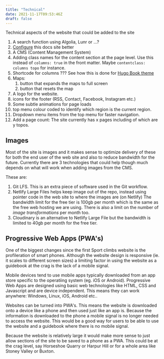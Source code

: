 ```yaml
---
title: "Technical"
date: 2021-11-17T09:53:46Z
draft: false
---
```


Technical aspects of the website that could be added to the site

1. A search function using Algolia, Lunr or ...?
2. [Configure](https://mcshelby.github.io/hugo-theme-relearn/basics/configuration/) this docs site better
3. A CMS (Content Management System)
4. Adding class names for the content section at the page level. Use this instead of `columns: true` in the front matter. Maybe `contentclass: columns topo` for instance.
5. Shortcode for columns ??? See how this is done for [Hugo Book theme](https://hugo-book-demo.netlify.app/docs/shortcodes/columns/)
6. Maps: 
   1. button that expands the maps to full screen
   2. button that resets the map
7. A logo for the website.
8. icons for the footer (RSS, Contact, Facebook, Instagram etc.)
9.  Some subtle animations for page loads
10. top menu colour coded to identify which region is the current region.
11. Dropdown menu items from the top menu for faster navigation.
12. Add a page count: The site currently has x pages including of which are y topos.


## Images

Most of the site is images and it makes sense to optimize delivery of these for both the end user of the web site and also to reduce bandwidth for the future. Currently there are 3 technologies that could help though much depends on what will work when adding images from the CMS.

These are:

1. Git LFS. This is an extra piece of software used in the Git workflow.
2. Netlify Large Files helps keep image out of the repo, instead using pointer code in the web site to where the images are (on Netlify) The bandwidth limit for the free tier is 100gb per month which is the same as the free web hosting we are using. There is also a limit on the number of *image transformations* per month too.
3. Cloudinary is an alternative to Netlify Large File but the bandwidth is limited to 40gb per month for the free tier.

## Progressive Web Apps (PWA's)

One of the biggest changes since the first Sport climbs website is the profileration of smart phones. Although the website design is responsive (ie. it scales to different screen sizes) a limiting factor in using the website as a guidebook at the crag is the lack of a mobile signal.

Mobile devices tend to use mobile apps typically downloaded from an app store specific to the operatiing system (eg. iOS or Android). Progressive Web Apps are designed using basic web technologies like HTML, CSS and Javascript and are device independent. This means they can work anywhere: Windows, Linux, iOS, Android etc..

Websites can be turned into PWA's. This means the website is downloaded onto a device like a phone and then used just like an app is. Because the information is downloaded to the phone a mobile signal is no longer needed to access the website. This would be a good way for users to be able to use the website and a guidebook where there is no mobile signal.

Because the website is relatively large it would make more sense to just allow sections of the site to be saved to a phone as a PWA. This could be at the crag level, say Horseshoe Quarry or Harpur Hill or for a whole area like Stoney Valley or Buxton.